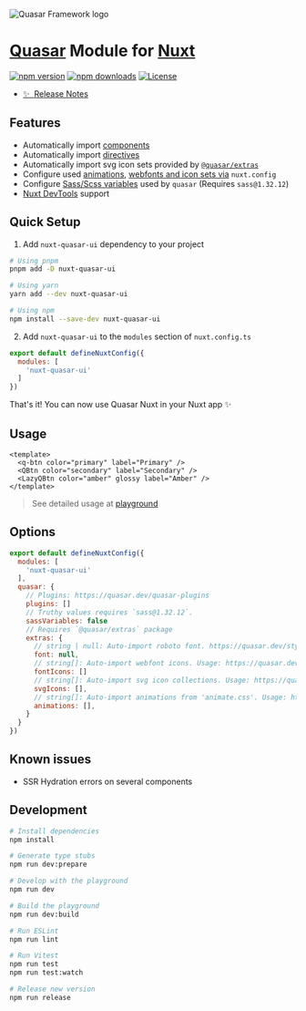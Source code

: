 ![Quasar Framework logo](https://cdn.quasar.dev/logo-v2/header.png)

# [Quasar](https://quasar.dev/) Module for [Nuxt](https://nuxt.com/)

[![npm version][npm-version-src]][npm-version-href]
[![npm downloads][npm-downloads-src]][npm-downloads-href]
[![License][license-src]][license-href]

- [✨ &nbsp;Release Notes](/CHANGELOG.md)
<!-- - [📖 &nbsp;Documentation](https://example.com) -->

## Features

- Automatically import [components](https://quasar.dev/vue-components)
- Automatically import [directives](https://quasar.dev/vue-directives)
- Automatically import svg icon sets provided by [`@quasar/extras`](https://github.com/quasarframework/quasar/tree/dev/extras)
- Configure used [animations](https://animate.style/), [webfonts and icon sets via](https://github.com/quasarframework/quasar/tree/dev/extras) `nuxt.config`
- Configure [Sass/Scss variables](https://quasar.dev/style/sass-scss-variables) used by `quasar` (Requires `sass@1.32.12`)
- [Nuxt DevTools](https://devtools.nuxtjs.org/) support

## Quick Setup

1. Add `nuxt-quasar-ui` dependency to your project

```bash
# Using pnpm
pnpm add -D nuxt-quasar-ui

# Using yarn
yarn add --dev nuxt-quasar-ui

# Using npm
npm install --save-dev nuxt-quasar-ui
```

2. Add `nuxt-quasar-ui` to the `modules` section of `nuxt.config.ts`

```js
export default defineNuxtConfig({
  modules: [
    'nuxt-quasar-ui'
  ]
})
```

That's it! You can now use Quasar Nuxt in your Nuxt app ✨

## Usage

```vue
<template>
  <q-btn color="primary" label="Primary" />
  <QBtn color="secondary" label="Secondary" />
  <LazyQBtn color="amber" glossy label="Amber" />
</template>
```

> See detailed usage at [playground](https://github.com/Maiquu/nuxt-quasar/tree/main/playground)

## Options

```js
export default defineNuxtConfig({
  modules: [
    'nuxt-quasar-ui'
  ],
  quasar: {
    // Plugins: https://quasar.dev/quasar-plugins
    plugins: []
    // Truthy values requires `sass@1.32.12`.
    sassVariables: false
    // Requires `@quasar/extras` package
    extras: {
      // string | null: Auto-import roboto font. https://quasar.dev/style/typography#default-font
      font: null,
      // string[]: Auto-import webfont icons. Usage: https://quasar.dev/vue-components/icon#webfont-usage
      fontIcons: []
      // string[]: Auto-import svg icon collections. Usage: https://quasar.dev/vue-components/icon#svg-usage
      svgIcons: [],
      // string[]: Auto-import animations from 'animate.css'. Usage: https://quasar.dev/options/animations#usage  
      animations: [],
    }
  }
})
```

## Known issues
- SSR Hydration errors on several components

## Development

```bash
# Install dependencies
npm install

# Generate type stubs
npm run dev:prepare

# Develop with the playground
npm run dev

# Build the playground
npm run dev:build

# Run ESLint
npm run lint

# Run Vitest
npm run test
npm run test:watch

# Release new version
npm run release
```

<!-- Badges -->
[npm-version-src]: https://img.shields.io/npm/v/nuxt-quasar-ui/latest.svg?style=flat&colorA=18181B&colorB=28CF8D
[npm-version-href]: https://npmjs.com/package/nuxt-quasar-ui

[npm-downloads-src]: https://img.shields.io/npm/dm/nuxt-quasar-ui.svg?style=flat&colorA=18181B&colorB=28CF8D
[npm-downloads-href]: https://npmjs.com/package/nuxt-quasar-ui

[license-src]: https://img.shields.io/npm/l/nuxt-quasar-ui.svg?style=flat&colorA=18181B&colorB=28CF8D
[license-href]: https://npmjs.com/package/nuxt-quasar-ui
